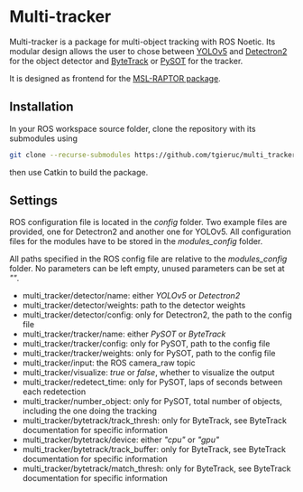# Multi-tracker

Multi-tracker is a package for multi-object tracking with ROS Noetic. Its modular design allows the user to chose between [YOLOv5](https://github.com/ultralytics/yolov5) and [Detectron2](https://github.com/facebookresearch/detectron2) for the object detector and [ByteTrack](https://github.com/ifzhang/ByteTrack) or [PySOT](https://github.com/STVIR/pysot) for the tracker.

It is designed as frontend for the [MSL-RAPTOR package](https://github.com/tgieruc/msl_raptor).

## Installation
In your ROS workspace source folder, clone the repository with its submodules using 


```bash
git clone --recurse-submodules https://github.com/tgieruc/multi_tracker
``` 

then use Catkin to build the package.


## Settings
ROS configuration file is located in the *config* folder. Two example files are provided, one for Detectron2 and another one for YOLOv5. All configuration files for the modules have to be stored in the *modules_config* folder.

All paths specified in the ROS config file are relative to the *modules_config* folder. No parameters can be left empty, unused parameters can be set at *""*.

* multi_tracker/detector/name: either *YOLOv5* or *Detectron2*
* multi_tracker/detector/weights: path to the detector weights
* multi_tracker/detector/config: only for Detectron2, the path to the config file
* multi_tracker/tracker/name: either *PySOT* or *ByteTrack* 
* multi_tracker/tracker/config: only for PySOT, path to the config file
* multi_tracker/tracker/weights: only for PySOT, path to the config file
* multi_tracker/input: the ROS camera_raw topic
* multi_tracker/visualize: *true* or *false*, whether to visualize the output
* multi_tracker/redetect_time: only for PySOT, laps of seconds between each redetection
* multi_tracker/number_object: only for PySOT, total number of objects, including the one doing the tracking
* multi_tracker/bytetrack/track_thresh: only for ByteTrack, see ByteTrack documentation for specific information
* multi_tracker/bytetrack/device: either *"cpu"* or *"gpu"*
* multi_tracker/bytetrack/track_buffer: only for ByteTrack, see ByteTrack documentation for specific information
* multi_tracker/bytetrack/match_thresh: only for ByteTrack, see ByteTrack documentation for specific information
